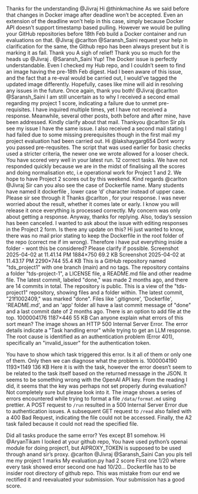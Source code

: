 Thanks for the understanding @Jivraj
Hi @thinkmachine As we said before that changes in Docker image after deadline won’t be accepted. Even an extension of the deadline won’t help in this case, simply because Docker API doesn’t support timestamp based pulling. However we would be pulling your GitHub repositories before 18th Feb build a Docker container and run evaluations on that.
@Jivraj @carlton @Saransh_Saini request your help in clarification for the same, the Github repo has been always present but it is marking it as fail. Thank you
A sigh of relief! Thank you so much for the heads up @Jivraj . @Saransh_Saini Yup! The Docker issue is perfectly understandable. Even I checked my Hub repo, and I couldn’t seem to find an image having the pre-18th Feb digest. Had I been aware of this issue, and the fact that a re-eval would be carried out, I would’ve tagged the updated image differently. Hopefully, cases like mine will aid in resolving any issues in the future. Once again, thank you both!
@Jivraj @carlton @Saransh_Saini I am still uncertain as to why I received a second email regarding my project 1 score, indicating a failure due to unmet pre-requisites. I have inquired multiple times, yet I have not received a response. Meanwhile, several other posts, both before and after mine, have been addressed. Kindly clarify about that mail. Thankyou
@carlton Sir pls see my issue
I have the same issue. I also received a second mail stating I had failed due to some missing prerequisites though in the first mail my project evaluation had been carried out.
Hi @lakshaygarg654 Dont worry you passed pre-requsites. The script that was used earlier for basic checks used a stricter criteria, the newer one we wrote allowed for a looser check. You have scored very well in your latest run. 12 correct tasks. We have not responded quickly because we are in the midst of finalising all the scores and doing normalisation etc, i.e operational work for Project 1 and 2. We hope to have Project 2 scores out by this weekend. Kind regards
@carlton @Jivraj Sir can you also see the case of Dockerfile name. Many students have named it dockerfile , lower case ‘d’ character instead of upper case. Please sir see through it
Thanks @carlton , for your response. I was never worried about the result, whether it comes late or early. I know you will release it once everything is processed correctly. My concern was only about getting a response. Anyway, thanks for replying. Also, today’s session has been canceled. I wanted to ask about the issue with editing responses in the Project 2 form. Is there any update on this?
Hi just wanted to know, there was no mail prior stating to keep the Dockerfile in the root folder of the repo (correct me if im wrong). Therefore i have put everything inside a folder - wont this be considered? Please clarify if possible. Screenshot 2025-04-02 at 11.41.14 PM 1884×750 69.2 KB Screenshot 2025-04-02 at 11.43.17 PM 2290×744 55.4 KB
This is a GitHub repository named "tds_project1" with one branch (main) and no tags. The repository contains a folder "tds-project-1", a LICENSE file, a README.md file and other readme file. The latest commit, labeled "done," was made 2 months ago, and there are 14 commits in total. The repository is public.
This is a view of the "tds-project1" repository, showing files and a folder within. The latest commit, "21f1002409," was marked "done". Files like '.gitignore', 'Dockerfile', 'README.md', and an 'app' folder all have a last commit message of "done" and a last commit date of 2 months ago.  There is an option to add file at the top.
1000004176 1187×446 55 KB Can anyone explain what errors of this sort mean?
The image shows an HTTP 500 Internal Server Error. The error details indicate a "Task handling error" while trying to get an LLM response. The root cause is identified as an authentication problem (Error 401), specifically an "invalid_issuer" for the authentication token.

You have to show which task triggered this error. Is it all of them or only one of them. Only then we can diagnose what the problem is.
1000004190 1193×1149 136 KB Here it is with the task, however the error doesn’t seem to be related to the task itself based on the returned message in the JSON. It seems to be something wrong with the OpenAI API key. From the reading I did, it seems that the key was perhaps not set properly during evaluation? Not completely sure but please look into it.
The image shows a series of errors encountered while trying to format a file `/data/format.md` using prettier.  A POST request to `/run` resulted in a 500 Internal Server Error due to authentication issues.  A subsequent GET request to `/read` also failed with a 400 Bad Request, indicating the file could not be accessed. Finally, the A2 task failed because it could not read the specified file.

Did all tasks produce the same error?
Yes except B1 somehow.
Hi @AryanTikam I looked at your github repo, You have used python’s openai module for doing project1, but AIPROXY_TOKEN is supposed to be used through anand sir’s proxy.
@carlton @Jivraj @Saransh_Saini Can you pls tell me my project 1 marks My evaluation.py had 2 score First one 1/20 where every task showed error second one had 10/20…
Dockerfile has to be insider root directory of github repo.
This was mistake from our end we rectified it and reevaluated your submission. Your submission has a good score.
